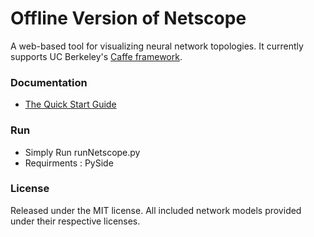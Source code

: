 # Offline Version of Netscope

A web-based tool for visualizing neural network topologies. It currently supports UC Berkeley's [Caffe framework](https://github.com/bvlc/caffe).

### Documentation
- [The Quick Start Guide](http://ethereon.github.io/netscope/quickstart.html)

### Run 
- Simply Run runNetscope.py 
- Requirments : PySide

### License

Released under the MIT license.
All included network models provided under their respective licenses.
